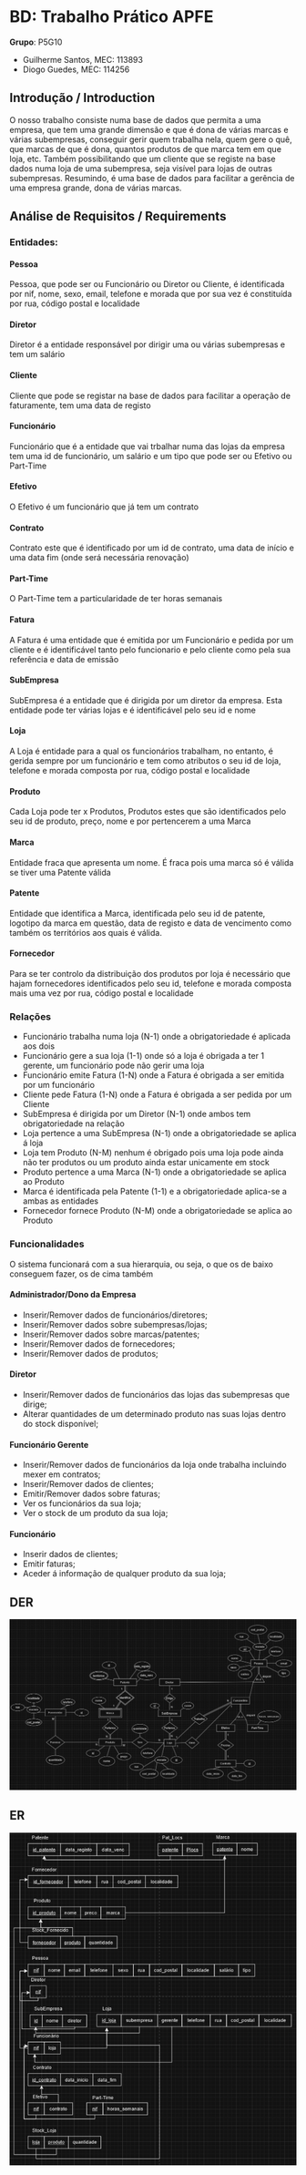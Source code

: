 # BD: Trabalho Prático APFE

**Grupo**: P5G10
- Guilherme Santos, MEC: 113893
- Diogo Guedes, MEC: 114256

## Introdução / Introduction
 
O nosso trabalho consiste numa base de dados que permita a uma empresa, que tem uma grande dimensão e que é dona de várias marcas e várias subempresas, conseguir gerir quem trabalha nela, quem gere o quê, que marcas de que é dona, quantos produtos de que marca tem em que loja, etc. Também possibilitando que um cliente que se registe na base dados numa loja de uma subempresa, seja visível para lojas de outras subempresas.
Resumindo, é uma base de dados para facilitar a gerência de uma empresa grande, dona de várias marcas.

## ​Análise de Requisitos / Requirements

### Entidades:

#### Pessoa
Pessoa, que pode ser ou Funcionário ou Diretor ou Cliente, é identificada por nif, nome, sexo, email, telefone e morada que por sua vez é constituída por rua, código postal e localidade

#### Diretor
Diretor é a entidade responsável por dirigir uma ou várias subempresas e tem um salário

#### Cliente
Cliente que pode se registar na base de dados para facilitar a operação de faturamente, tem uma data de registo

#### Funcionário
Funcionário que é a entidade que vai trbalhar numa das lojas da empresa tem uma id de funcionário, um salário e um tipo que pode ser ou Efetivo ou Part-Time

#### Efetivo
O Efetivo é um funcionário que já tem um contrato

#### Contrato
Contrato este que é identificado por um id de contrato, uma data de início e uma data fim (onde será necessária renovação)

#### Part-Time
O Part-Time tem a particularidade de ter horas semanais

#### Fatura
A Fatura é uma entidade que é emitida por um Funcionário e pedida por um cliente e é identificável tanto pelo funcionario e pelo cliente como pela sua referência e data de emissão

#### SubEmpresa
SubEmpresa é a entidade que é dirigida por um diretor da empresa. Esta entidade pode ter várias lojas e é identificável pelo seu id e nome

#### Loja
A Loja é entidade para a qual os funcionários trabalham, no entanto, é gerida sempre por um funcionário e tem como atributos o seu id de loja, telefone e morada composta por rua, código postal e localidade

#### Produto
Cada Loja pode ter x Produtos, Produtos estes que são identificados pelo seu id de produto, preço, nome e por pertencerem a uma Marca

#### Marca
Entidade fraca que apresenta um nome. É fraca pois uma marca só é válida se tiver uma Patente válida

#### Patente
Entidade que identifica a Marca, identificada pelo seu id de patente, logotipo da marca em questão, data de registo e data de vencimento como também os territórios aos quais é válida.

#### Fornecedor
Para se ter controlo da distribuição dos produtos por loja é necessário que hajam fornecedores identificados pelo seu id, telefone e morada composta mais uma vez por rua, código postal e localidade

### Relações
* Funcionário trabalha numa loja (N-1) onde a obrigatoriedade é aplicada aos dois
* Funcionário gere a sua loja (1-1) onde só a loja é obrigada a ter 1 gerente, um funcionário pode não gerir uma loja
* Funcionário emite Fatura (1-N) onde a Fatura é obrigada a ser emitida por um funcionário
* Cliente pede Fatura (1-N) onde a Fatura é obrigada a ser pedida por um Cliente
* SubEmpresa é dirigida por um Diretor (N-1) onde ambos tem obrigatoriedade na relação
* Loja pertence a uma SubEmpresa (N-1) onde a obrigatoriedade se aplica á loja
* Loja tem Produto (N-M) nenhum é obrigado pois uma loja pode ainda não ter produtos ou um produto ainda estar unicamente em stock
* Produto pertence a uma Marca (N-1) onde a obrigatoriedade se aplica ao Produto
* Marca é identificada pela Patente (1-1) e a obrigatoriedade aplica-se a ambas as entidades
* Fornecedor fornece Produto (N-M) onde a obrigatoriedade se aplica ao Produto

### Funcionalidades
O sistema funcionará com a sua hierarquia, ou seja, o que os de baixo conseguem fazer, os de cima também

#### Administrador/Dono da Empresa
- Inserir/Remover dados de funcionários/diretores;
- Inserir/Remover dados sobre subempresas/lojas;
- Inserir/Remover dados sobre marcas/patentes;
- Inserir/Remover dados de fornecedores;
- Inserir/Remover dados de produtos;

#### Diretor
- Inserir/Remover dados de funcionários das lojas das subempresas que dirige;
- Alterar quantidades de um determinado produto nas suas lojas dentro do stock disponível;

#### Funcionário Gerente
- Inserir/Remover dados de funcionários da loja onde trabalha incluindo mexer em contratos;
- Inserir/Remover dados de clientes;
- Emitir/Remover dados sobre faturas;
- Ver os funcionários da sua loja;
- Ver o stock de um produto da sua loja;

#### Funcionário
- Inserir dados de clientes;
- Emitir faturas;
- Aceder á informação de qualquer produto da sua loja;

## DER


![DER Diagram!](der.jpg "AnImage")

## ER

![ER Diagram!](er.jpg "AnImage")